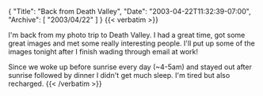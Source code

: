 {
  "Title": "Back from Death Valley",
  "Date": "2003-04-22T11:32:39-07:00",
  "Archive": [
    "2003/04/22"
  ]
}
{{< verbatim >}}
<p>I'm back from my photo trip to Death Valley.  I had a great time, got some great images and met some really interesting people.  I'll put up some of the images tonight after I finish wading through email at work!
<p>Since we woke up before sunrise every day (~4-5am) and stayed out after sunrise followed by dinner I didn't get much sleep.  I'm tired but also recharged.
{{< /verbatim >}}
